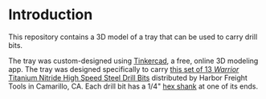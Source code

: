 # Introduction

This repository contains a 3D model of a tray that can be used to carry drill bits.

The tray was custom-designed using [Tinkercad](https://www.tinkercad.com), a free, online 3D modeling app. The tray was designed specifically to carry [this set of 13 *Warrior* Titanium Nitride High Speed Steel Drill Bits](https://www.harborfreight.com/13-piece-titanium-nitride-coated-drill-bits-1800.html) distributed by Harbor Freight Tools in Camarillo, CA. Each drill bit has a 1/4" [hex shank](https://en.wikipedia.org/wiki/Drill_bit_shank#Hex_shank) at one of its ends.
